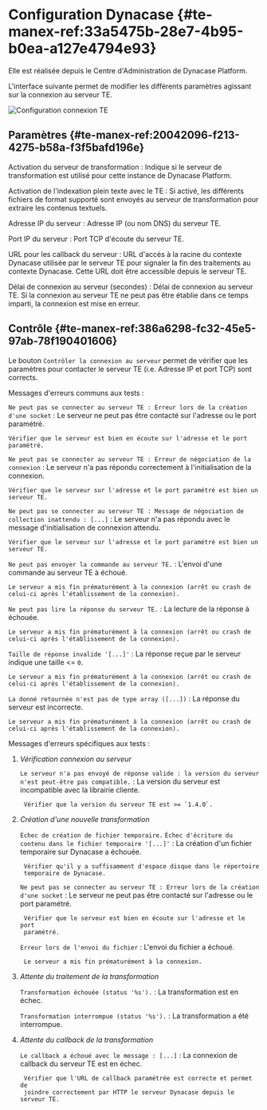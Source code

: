 # Configuration Dynacase {#te-manex-ref:33a5475b-28e7-4b95-b0ea-a127e4794e93}

Elle est réalisée depuis le Centre d'Administration de Dynacase Platform.

L'interface suivante permet de modifier les différents paramètres agissant sur
la connexion au serveur TE.

![Configuration connexion TE](exploitation-002.png "Configuration connexion TE")

## Paramètres {#te-manex-ref:20042096-f213-4275-b58a-f3f5bafd196e}

Activation du serveur de transformation
:  Indique si le serveur de transformation est utilisé pour cette instance de Dynacase Platform.

Activation de l'indexation plein texte avec le TE
:  Si activé, les différents fichiers de format supporté sont envoyés au serveur de transformation pour extraire les contenus textuels.

Adresse IP du serveur
:  Adresse IP (ou nom DNS) du serveur TE.

Port IP du serveur
:  Port TCP d'écoute du serveur TE.

URL pour les callback du serveur
:  URL d'accès à la racine du contexte Dynacase utilisée par le serveur TE pour
   signaler la fin des traitements au contexte Dynacase. Cette URL doit être
   accessible depuis le serveur TE.

Délai de connexion au serveur (secondes)
:  Délai de connexion au serveur TE. Si la connexion au serveur TE ne peut pas
   être établie dans ce temps imparti, la connexion est mise en erreur.

## Contrôle {#te-manex-ref:386a6298-fc32-45e5-97ab-78f190401606}

Le bouton `Contrôler la connexion au serveur` permet de vérifier que les
paramètres pour contacter le serveur TE (i.e. Adresse IP et port TCP) sont
corrects.  

Messages d'erreurs communs aux tests :

`Ne peut pas se connecter au serveur TE : Erreur lors de la création d'une socket`
:   Le serveur ne peut pas être contacté sur l'adresse ou le port paramétré.
    
    Vérifier que le serveur est bien en écoute sur l'adresse et le port
    paramétré.

`Ne peut pas se connecter au serveur TE : Erreur de négociation de la connexion`
:   Le serveur n'a pas répondu correctement à l'initialisation de la connexion.
    
    Vérifier que le serveur sur l'adresse et le port paramétré est bien un
    serveur TE.

`Ne peut pas se connecter au serveur TE : Message de négociation de collection inattendu : [...]`
:   Le serveur n'a pas répondu avec le message d'initialisation de connexion
    attendu.
    
    Vérifier que le serveur sur l'adresse et le port paramétré est bien un
    serveur TE.

`Ne peut pas envoyer la commande au serveur TE.`
:   L'envoi d'une commande au serveur TE à échoué.
    
    Le serveur a mis fin prématurément à la connexion (arrêt ou crash de
    celui-ci après l'établissement de la connexion).

`Ne peut pas lire la réponse du serveur TE.`
:   La lecture de la réponse à échouée.
    
    Le serveur a mis fin prématurément à la connexion (arrêt ou crash de
    celui-ci après l'établissement de la connexion).

`Taille de réponse invalide '[...]'`
:   La réponse reçue par le serveur indique une taille &lt;= `0`.
    
    Le serveur a mis fin prématurément à la connexion (arrêt ou crash de
    celui-ci après l'établissement de la connexion).

`La donné retournée n'est pas de type array ([...])`
:   La réponse du serveur est incorrecte.
    
    Le serveur a mis fin prématurément à la connexion (arrêt ou crash de
    celui-ci après l'établissement de la connexion).

Messages d'erreurs spécifiques aux tests :

1. *Vérification connexion au serveur*
    
    `Le serveur n'a pas envoyé de réponse valide : la version du serveur n'est peut-être pas compatible.`
    :   La version du serveur est incompatible avec la librairie cliente.
        
        Vérifier que la version du serveur TE est >= `1.4.0`.
    
2. *Création d'une nouvelle transformation*
    
    `Échec de création de fichier temporaire.`
    `Échec d'écriture du contenu dans le fichier temporaire '[...]'`
    :   La création d'un fichier temporaire sur Dynacase a échouée.
        
        Vérifier qu'il y a suffisamment d'espace disque dans le répertoire
        temporaire de Dynacase.
    
    `Ne peut pas se connecter au serveur TE : Erreur lors de la création d'une socket`
    :   Le serveur ne peut pas être contacté sur l'adresse ou le port
        paramétré.
        
        Vérifier que le serveur est bien en écoute sur l'adresse et le port
        paramétré.
    
    `Erreur lors de l'envoi du fichier`
    :   L'envoi du fichier a échoué.
        
        Le serveur a mis fin prématurément à la connexion.

3. *Attente du traitement de la transformation*
    
    `Transformation échouée (status '%s').`
    :   La transformation est en échec.
    
    `Transformation interrompue (status '%s').`
    :   La transformation a été interrompue.

4. *Attente du callback de la transformation*
    
    `Le callback a échoué avec le message : [...]`
    :   La connexion de callback du serveur TE est en échec.
        
        Vérifier que l'URL de callback paramétrée est correcte et permet de
        joindre correctement par HTTP le serveur Dynacase depuis le serveur TE.

